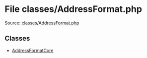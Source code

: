 File classes/AddressFormat.php
=========

Source: [classes/AddressFormat.php](https://github.com/PrestaShop/PrestaShop/blob/1.6.0.6/classes/AddressFormat.php)


Classes
-------

* [AddressFormatCore](class.AddressFormatCore.md)

